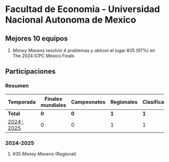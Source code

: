 # Facultad de Economia - Universidad Nacional Autonoma de Mexico

## Mejores 10 equipos

1. _Money Mavens_ resolvió 4 problemas y obtuvo el lugar #35 (97%) en The 2024 ICPC Mexico Finals

## Participaciones

### Resumen

| Temporada | Finales mundiales | Campeonatos | Regionales | Clasificatorios | Equipos |
| --- | --- | --- | --- | --- | --- |
| **Total** | **0** | **0** | **1** | **1** | **1** |
| [2024-2025](#2024-2025) | 0 | 0 | 1 | 1 | 1 |

### 2024-2025

1. #35 _Money Mavens_ (Regional)




